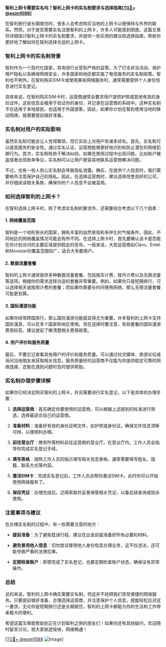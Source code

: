 **智利上网卡需要实名吗？智利上网卡的实名制要求与选择指南[[TG💪+ @esim1088](https://t.me/s/esim1088)]**

在智利旅行或长期居住时，很多人会考虑购买当地的上网卡以便保持与外界的联系。然而，对于是否需要实名注册智利的上网卡，许多人可能感到困惑。这篇文章将详细探讨智利上网卡的实名制要求，并提供一些实用的建议和选择指南，帮助你更好地了解如何在智利选择合适的上网卡。

### 智利上网卡的实名制背景

智利作为一个现代化国家，其电信行业受到严格的监管。为了打击非法活动、保护用户隐私以及确保网络安全，许多国家和地区都实施了电信服务的实名制政策。智利也不例外。在智利购买SIM卡或使用某些网络服务时，通常需要提供个人身份信息进行实名登记。

具体来说，在智利购买SIM卡时，运营商通常会要求用户提供护照或其他有效的身份证件。这些信息会被用于验证你的身份，并记录在运营商的系统中。这种实名制不仅适用于本地居民，也适用于外国游客。因此，如果你计划在智利使用当地的移动网络，就需要提前做好准备。

### 实名制对用户的实际影响

虽然实名制可能会让人觉得繁琐，但它实际上对用户有诸多好处。首先，实名制可以提高服务的安全性。通过实名认证，运营商能够更好地识别和防止潜在的网络犯罪行为。其次，实名制有助于解决纠纷。如果在使用过程中出现问题，比如账户被盗或者出现账单争议，实名制可以让用户更容易地联系运营商解决问题。

不过，也有一些人担心实名制会导致隐私泄露。确实，在提供个人信息时，我们需要格外注意保护自己的隐私。因此，在选择运营商时，建议选择信誉良好的公司，并仔细阅读相关条款，确保你的个人信息不会被滥用。

### 如何选择智利的上网卡？

在智利选择上网卡时，除了考虑实名制的要求外，还需要综合考虑以下几个因素：

#### 1. 网络覆盖范围

智利是一个地形狭长的国家，拥有丰富的自然景观和多样化的气候条件。因此，不同地区的网络覆盖情况可能会有所不同。在选择上网卡时，首先要确认该卡是否能在你计划访问的主要区域提供稳定的信号。一般来说，大型运营商如Claro、Entel和Movistar的覆盖范围较广，适合大多数用户。

#### 2. 数据流量套餐

智利的上网卡通常提供多种数据流量套餐，包括按天计费、按月计费以及无限流量等选项。根据你的需求选择合适的套餐非常重要。例如，如果你只是短期旅行，可以选择按天或按周计费的套餐；而如果你需要长时间使用网络，那么无限流量套餐可能更划算。

#### 3. 国际漫游功能

如果你经常跨国旅行，那么国际漫游功能就显得尤为重要。许多智利的上网卡支持国际漫游，可以在多个国家和地区使用。但在选择时要注意，有些套餐的国际漫游费用较高，建议提前了解清楚相关费用政策。

#### 4. 用户评价和服务质量

最后，不要忘记查看其他用户的评价和服务质量。可以通过社交媒体、旅游论坛或询问当地朋友来获取相关信息。服务质量好的运营商不仅能为你提供稳定可靠的网络连接，还能在遇到问题时及时提供帮助。

### 实名制办理步骤详解

如果你已经决定购买智利的上网卡，并且需要进行实名登记，以下是具体的办理步骤：

1. **选择运营商**：首先确定你要使用的运营商。可以根据上述提到的标准进行筛选，选择最适合自己的运营商。
   
2. **准备材料**：准备好有效的身份证明文件，如护照或身份证。确保文件信息清晰可辨，以便顺利办理。

3. **前往营业厅**：携带所需材料前往运营商的营业厅。在营业厅内，工作人员会指导你完成实名登记手续。

4. **填写表格**：按照工作人员的指示填写相关信息表格。通常需要填写姓名、国籍、联系方式等内容。

5. **激活SIM卡**：完成实名登记后，工作人员会帮你激活SIM卡。此时你可以开始使用网络服务了。

6. **保存凭证**：办理完成后，记得索取并妥善保管相关凭证，以备后续查询或投诉使用。

### 注意事项与建议

在办理实名制的过程中，有一些需要注意的地方：

- **提前准备**：为了避免耽误行程，建议在出发前就准备好所有必要的材料。
  
- **避免冒用他人信息**：切勿尝试冒用他人身份信息办理业务，这不仅违法，还可能导致严重的法律后果。

- **定期检查账户**：即使完成了实名登记，也要定期检查账户状态，确保没有异常操作。

### 总结

总的来说，智利的上网卡确实需要实名制，但这并不妨碍我们享受便捷的网络服务。只要提前做好准备，合理选择运营商，并注意保护个人信息，就能轻松应对这一要求。无论你是短期旅行还是长期居住，智利的上网卡都能为你的生活和工作带来极大的便利。

希望这篇文章能帮助到正在计划智利之旅的朋友们！如果你还有其他疑问，欢迎随时留言讨论。祝大家旅途愉快，网络畅通！

[[TG💪+ @esim1088](https://t.me/s/esim1088) ![Image](https://i.postimg.cc/4NQfJmqS/Snipaste-2025-05-13-00-14-12.png)]